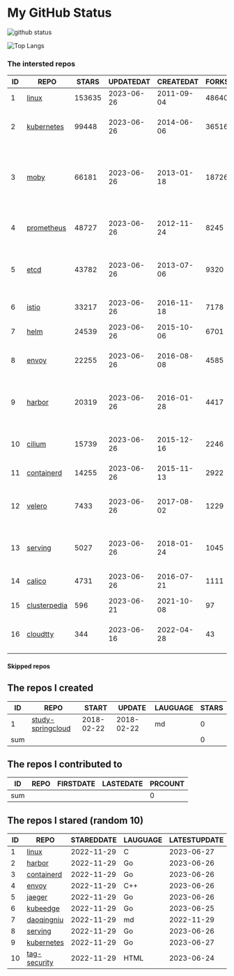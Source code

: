 # My GitHub Status

<img src="https://github-readme-stats-1.yihong0618.vercel.app/api?username=daoqingniu&show_icons=true&&&hide_title=true&count_private=true" alt="github status" />

![Top Langs](https://github-readme-stats-1.yihong0618.vercel.app/api/top-langs/?username=daoqingniu&layout=compact)

<!--START_SECTION:github_repos-->
### The intersted repos
| ID |                              REPO                               | STARS  | UPDATEDAT  | CREATEDAT  | FORKSCOUNT |                                              DESCRIPTIONS                                              |
|----|-----------------------------------------------------------------|--------|------------|------------|------------|--------------------------------------------------------------------------------------------------------|
|  1 | [linux](https://github.com/torvalds/linux)                      | 153635 | 2023-06-26 | 2011-09-04 |      48640 | Linux kernel source tree                                                                               |
|  2 | [kubernetes](https://github.com/kubernetes/kubernetes)          |  99448 | 2023-06-26 | 2014-06-06 |      36516 | Production-Grade Container Scheduling and Management                                                   |
|  3 | [moby](https://github.com/moby/moby)                            |  66181 | 2023-06-26 | 2013-01-18 |      18726 | Moby Project - a collaborative project for the container ecosystem to assemble container-based systems |
|  4 | [prometheus](https://github.com/prometheus/prometheus)          |  48727 | 2023-06-26 | 2012-11-24 |       8245 | The Prometheus monitoring system and time series database.                                             |
|  5 | [etcd](https://github.com/etcd-io/etcd)                         |  43782 | 2023-06-26 | 2013-07-06 |       9320 | Distributed reliable key-value store for the most critical data of a distributed system                |
|  6 | [istio](https://github.com/istio/istio)                         |  33217 | 2023-06-26 | 2016-11-18 |       7178 | Connect, secure, control, and observe services.                                                        |
|  7 | [helm](https://github.com/helm/helm)                            |  24539 | 2023-06-26 | 2015-10-06 |       6701 | The Kubernetes Package Manager                                                                         |
|  8 | [envoy](https://github.com/envoyproxy/envoy)                    |  22255 | 2023-06-26 | 2016-08-08 |       4585 | Cloud-native high-performance edge/middle/service proxy                                                |
|  9 | [harbor](https://github.com/goharbor/harbor)                    |  20319 | 2023-06-26 | 2016-01-28 |       4417 | An open source trusted cloud native registry project that stores, signs, and scans content.            |
| 10 | [cilium](https://github.com/cilium/cilium)                      |  15739 | 2023-06-26 | 2015-12-16 |       2246 | eBPF-based Networking, Security, and Observability                                                     |
| 11 | [containerd](https://github.com/containerd/containerd)          |  14255 | 2023-06-26 | 2015-11-13 |       2922 | An open and reliable container runtime                                                                 |
| 12 | [velero](https://github.com/vmware-tanzu/velero)                |   7433 | 2023-06-26 | 2017-08-02 |       1229 | Backup and migrate Kubernetes applications and their persistent volumes                                |
| 13 | [serving](https://github.com/knative/serving)                   |   5027 | 2023-06-26 | 2018-01-24 |       1045 | Kubernetes-based, scale-to-zero, request-driven compute                                                |
| 14 | [calico](https://github.com/projectcalico/calico)               |   4731 | 2023-06-26 | 2016-07-21 |       1111 | Cloud native networking and network security                                                           |
| 15 | [clusterpedia](https://github.com/clusterpedia-io/clusterpedia) |    596 | 2023-06-21 | 2021-10-08 |         97 | The Encyclopedia of Kubernetes clusters                                                                |
| 16 | [cloudtty](https://github.com/cloudtty/cloudtty)                |    344 | 2023-06-16 | 2022-04-28 |         43 | A Friendly Kubernetes CloudShell (Web Terminal) !                                                      |



#### Skipped repos
<!--END_SECTION:github_repos-->

<!--START_SECTION:my_github-->
## The repos I created
| ID  |                                 REPO                                 |   START    |   UPDATE   | LAUGUAGE | STARS |
|-----|----------------------------------------------------------------------|------------|------------|----------|-------|
|   1 | [study-springcloud](https://github.com/daoqingniu/study-springcloud) | 2018-02-22 | 2018-02-22 | md       |     0 |
| sum |                                                                      |            |            |          |     0 |

## The repos I contributed to
| ID  | REPO | FIRSTDATE | LASTEDATE | PRCOUNT |
|-----|------|-----------|-----------|---------|
| sum |      |           |           |       0 |

## The repos I stared (random 10)
| ID |                          REPO                          | STAREDDATE | LAUGUAGE | LATESTUPDATE |
|----|--------------------------------------------------------|------------|----------|--------------|
|  1 | [linux](https://github.com/torvalds/linux)             | 2022-11-29 | C        | 2023-06-27   |
|  2 | [harbor](https://github.com/goharbor/harbor)           | 2022-11-29 | Go       | 2023-06-26   |
|  3 | [containerd](https://github.com/containerd/containerd) | 2022-11-29 | Go       | 2023-06-26   |
|  4 | [envoy](https://github.com/envoyproxy/envoy)           | 2022-11-29 | C++      | 2023-06-26   |
|  5 | [jaeger](https://github.com/jaegertracing/jaeger)      | 2022-11-29 | Go       | 2023-06-26   |
|  6 | [kubeedge](https://github.com/kubeedge/kubeedge)       | 2022-11-29 | Go       | 2023-06-25   |
|  7 | [daoqingniu](https://github.com/daoqingniu/daoqingniu) | 2022-11-29 | md       | 2022-11-29   |
|  8 | [serving](https://github.com/knative/serving)          | 2022-11-29 | Go       | 2023-06-26   |
|  9 | [kubernetes](https://github.com/kubernetes/kubernetes) | 2022-11-29 | Go       | 2023-06-27   |
| 10 | [tag-security](https://github.com/cncf/tag-security)   | 2022-11-29 | HTML     | 2023-06-24   |

<!--END_SECTION:my_github-->
